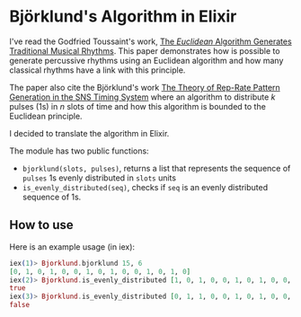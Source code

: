 # Björklund's Algorithm in Elixir

I've read the Godfried Toussaint's work, [The _Euclidean_ Algorithm Generates Traditional Musical Rhythms](http://cgm.cs.mcgill.ca/~godfried/publications/banff.pdf). This paper demonstrates how is possible to generate percussive rhythms using an Euclidean algorithm and how many classical rhythms have a link with this principle. 

The paper also cite the Björklund's work [The Theory of Rep-Rate Pattern Generation in the SNS Timing System](https://pdfs.semanticscholar.org/c652/d0a32895afc5d50b6527447824c31a553659.pdf) where an algorithm to distribute _k_ pulses (1s) in _n_ slots of time and how this algorithm is bounded to the Euclidean principle. 

I decided to translate the algorithm in Elixir.

The module has two public functions:

- `bjorklund(slots, pulses)`, returns a list that represents the sequence of `pulses` 1s evenly distributed in `slots` units
- `is_evenly_distributed(seq)`, checks if `seq` is an evenly distributed sequence of 1s.

## How to use

Here is an example usage (in iex):

```elixir
iex(1)> Bjorklund.bjorklund 15, 6                                             
[0, 1, 0, 1, 0, 0, 1, 0, 1, 0, 0, 1, 0, 1, 0]
iex(2)> Bjorklund.is_evenly_distributed [1, 0, 1, 0, 0, 1, 0, 1, 0, 0, 1, 0, 1, 0, 0] 
true
iex(3)> Bjorklund.is_evenly_distributed [0, 1, 1, 0, 0, 1, 0, 1, 0, 0, 1, 0, 1, 0, 0] 
false
```
